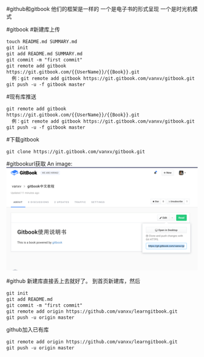 #github和gitbook
他们的框架是一样的
一个是电子书的形式呈现
一个是时光机模式

#gitbook
#新建库上传
```
touch README.md SUMMARY.md
git init
git add README.md SUMMARY.md
git commit -m "first commit"
git remote add gitbook https://git.gitbook.com/{{UserName}}/{{Book}}.git
  例：git remote add gitbook https://git.gitbook.com/vanxv/gitbook.git
git push -u -f gitbook master
```
#现有库推送
```
git remote add gitbook https://git.gitbook.com/{{UserName}}/{{Book}}.git
  例：git remote add gitbook https://git.gitbook.com/vanxv/gitbook.git
git push -u -f gitbook master
```

#下载gitbook
```
git clone https://git.gitbook.com/vanxv/gitbook.git
```
#gitbookurl获取
An image: ![gras](image/gitbookurl.png)


#github
新建库直接丢上去就好了。
到首页新建库，然后
```
git init
git add README.md
git commit -m "first commit"
git remote add origin https://github.com/vanxv/learngitbook.git
git push -u origin master
```
github加入已有库
```
git remote add origin https://github.com/vanxv/learngitbook.git
git push -u origin master
```
